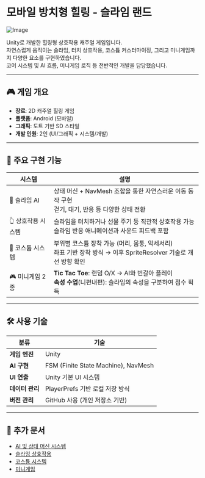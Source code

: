 # 모바일 방치형 힐링 - 슬라임 랜드

![Image](https://github.com/user-attachments/assets/c0052cf7-29e9-4db3-8e13-80b47f82c4a8)

Unity로 개발한 힐링형 상호작용 캐주얼 게임입니다.  
자연스럽게 움직이는 슬라임, 터치 상호작용, 코스튬 커스터마이징, 그리고 미니게임까지 다양한 요소를 구현하였습니다.  
코어 시스템 및 AI 흐름, 미니게임 로직 등 전반적인 개발을 담당했습니다.

---

## 🎮 게임 개요

- **장르**: 2D 캐주얼 힐링 게임
- **플랫폼**: Android (모바일)
- **그래픽**: 도트 기반 SD 스타일
- **개발 인원**: 2인 (UI/그래픽 + 시스템/개발)

---

## 🧩 주요 구현 기능

| 시스템 | 설명 |
|--------|------|
| 🧠 슬라임 AI | 상태 머신 + NavMesh 조합을 통한 자연스러운 이동 동작 구현<br>걷기, 대기, 반응 등 다양한 상태 전환 |
| 👆 상호작용 시스템 | 슬라임을 터치하거나 선물 주기 등 직관적 상호작용 가능<br>슬라임 반응 애니메이션과 사운드 피드백 포함 |
| 👗 코스튬 시스템 | 부위별 코스튬 장착 가능 (머리, 몸통, 악세서리)<br>좌표 기반 장착 방식 → 이후 SpriteResolver 기술로 개선 방향 확인 |
| 🎮 미니게임 2종 | **Tic Tac Toe**: 랜덤 O/X → AI와 번갈아 플레이<br>**속성 수업**(니편내편): 슬라임의 속성을 구분하여 점수 획득 |

---

## 🛠 사용 기술

| 분류 | 기술 |
|------|------|
| **게임 엔진** | Unity |
| **AI 구현** | FSM (Finite State Machine), NavMesh |
| **UI 연출** | Unity 기본 UI 시스템 |
| **데이터 관리** | PlayerPrefs 기반 로컬 저장 방식 |
| **버전 관리** | GitHub 사용 (개인 저장소 기반) |

---

## 📄 추가 문서

- [AI 및 상태 머신 시스템](./Docs/SlimeAI.md)
- [슬라임 상호작용](./Docs/SlimeInteraction.md)
- [코스튬 시스템](./Docs/SlimeCostumeSystem.md)
- [미니게임](./Docs/MiniGames.md)

